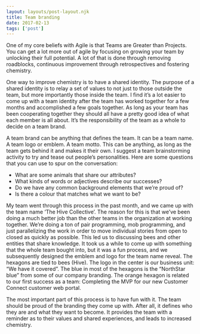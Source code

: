```yaml
---
layout: layouts/post-layout.njk 
title: Team branding
date: 2017-02-13
tags: ['post']
---
```

One of my core beliefs with Agile is that Teams are Greater than Projects.  You can get a lot more out of agile by focusing on growing your team by unlocking their full potential.  A lot of that is done through removing roadblocks, continuous improvement through retrospectives and fostering chemistry.

One way to improve chemistry is to have a shared identity.  The purpose of a shared identity is to relay a set of values to not just to those outside the team, but more importantly those inside the team.  I find it’s a lot easier to come up with a team identity after the team has worked together for a few months and accomplished a few goals together.  As long as your team has been cooperating together they should all have a pretty good idea of what each member is all about.  It’s the responsibility of the team as a whole to decide on a team brand.

<!-- Excerpt Start -->A team brand can be anything that defines the team.<!-- Excerpt End -->  It can be a team name.  A team logo or emblem.  A team motto.  This can be anything, as long as the team gets behind it and makes it their own.  I suggest a team brainstorming activity to try and tease out people’s personalities.  Here are some questions that you can use to spur on the conversation:

- What are some animals that share our attributes?
- What kinds of words or adjectives describe our successes?
- Do we have any common background elements that we’re proud of?
- Is there a colour that matches what we want to be?

My team went through this process in the past month, and we came up with the team name ‘The Hive Collective’.  The reason for this is that we’ve been doing a much better job than the other teams in the organization at working together.  We’re doing a ton of pair programming, mob programming, and just parallelizing the work in order to move individual stories from open to closed as quickly as possible.  This led us to discussing bees and other entities that share knowledge.  It took us a while to come up with something that the whole team bought into, but it was a fun process, and we subsequently designed the emblem and logo for the team name reveal.  The hexagons are tied to bees (Hive). The logo in the center is our business unit: “We have it covered”.  The blue in most of the
hexagons is the “NorthStar blue” from some of our company branding.  The orange hexagon is related to our first success as a team: Completing the MVP for our new Customer Connect customer web portal.

The most important part of this process is to have fun with it.  The team should be proud of the branding they come up with.  After all, it defines who they are and what they want to become.  It provides the team with a reminder as to their values and shared experiences, and leads to increased chemistry.
